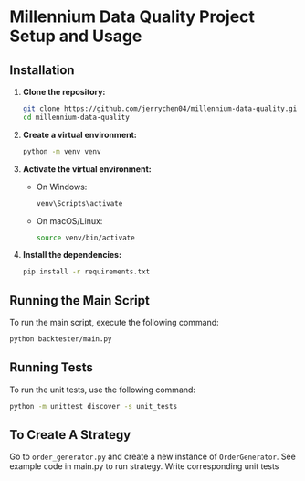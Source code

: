# Millennium Data Quality Project Setup and Usage

## Installation

1. **Clone the repository:**
    ```sh
    git clone https://github.com/jerrychen04/millennium-data-quality.git
    cd millennium-data-quality
    ```

2. **Create a virtual environment:**
    ```sh
    python -m venv venv
    ```

3. **Activate the virtual environment:**
    - On Windows:
        ```sh
        venv\Scripts\activate
        ```
    - On macOS/Linux:
        ```sh
        source venv/bin/activate
        ```

4. **Install the dependencies:**
    ```sh
    pip install -r requirements.txt
    ```

## Running the Main Script

To run the main script, execute the following command:
```sh
python backtester/main.py
```

## Running Tests

To run the unit tests, use the following command:
```sh
python -m unittest discover -s unit_tests
```

## To Create A Strategy

Go to `order_generator.py` and create a new instance of `OrderGenerator`. See example code in main.py to run strategy. Write corresponding unit tests